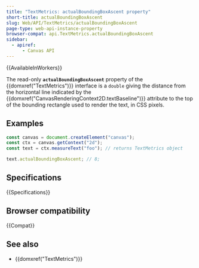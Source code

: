 ```yaml
---
title: "TextMetrics: actualBoundingBoxAscent property"
short-title: actualBoundingBoxAscent
slug: Web/API/TextMetrics/actualBoundingBoxAscent
page-type: web-api-instance-property
browser-compat: api.TextMetrics.actualBoundingBoxAscent
sidebar:
  - apiref:
      - Canvas API
---
```


{{AvailableInWorkers}}

The read-only **`actualBoundingBoxAscent`** property of the {{domxref("TextMetrics")}} interface is a `double` giving the distance from the horizontal line indicated by the {{domxref("CanvasRenderingContext2D.textBaseline")}} attribute to the top of the bounding rectangle used to render the text, in CSS pixels.

## Examples

```js
const canvas = document.createElement("canvas");
const ctx = canvas.getContext("2d");
const text = ctx.measureText("foo"); // returns TextMetrics object

text.actualBoundingBoxAscent; // 8;
```

## Specifications

{{Specifications}}

## Browser compatibility

{{Compat}}

## See also

- {{domxref("TextMetrics")}}
